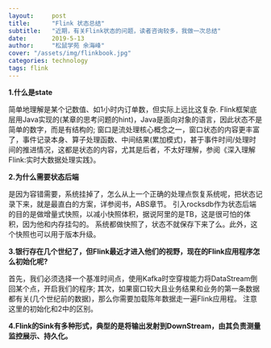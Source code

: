 ```yaml
---
layout:     post
title:      "Flink 状态总结"
subtitle:   "近期，有关Flink状态的问题，读者咨询较多，我做一次总结"
date:       2019-5-13
author:     "松鼠学苑 余海峰"
cover: "/assets/img/flinkbook.jpg"
categories: technology
tags: flink
---
```


**1.什么是state**

简单地理解是某个记数值、如1小时内订单数，但实际上远比这复杂.
Flink框架底层用Java实现的(某章的思考问题的hint)，Java是面向对象的语言，因此状态不是简单的数字，而是有结构的;
窗口是流处理核心概念之一，窗口状态的内容更丰富了，事件记录本身、算子处理函数、中间结果(累加模式)，甚于事件时间/处理时间的推进情况，这都是状态的内容，尤其是后者，不太好理解，参阅《深入理解Flink:实时大数据处理实践》。

**2.为什么需要状态后端**

是因为容错需要，系统挂掉了，怎么从上一个正确的处理点恢复系统呢，把状态记录下来，就是最直白的方案，详参阅书，ABS章节。
引入rocksdb作为状态后端的目的是做增量式快照，以减小快照体积，据说阿里的是TB，这是很可怕的体积，因为他和内存挂勾的。
系统都做快照了，状态不就保存下来了么。此外，这个快照也可以用于版本升级。

**3.银行存在几个世纪了，但Flink最近才进入他们的视野，现在的Flink应用程序怎么初始化呢?**

首先，我们必须选择一个基准时间点，使用Kafka时空穿梭能力将DataStream倒回某个点，开启我们的程序;
其次，如果窗口较大且业务结果和业务的第一条数据都有关(几个世纪前的数据)，那么你需要加载陈年数据走一遍Flink应用程。
注意这里的初始化和2中的区别。

**4.Flink的Sink有多种形式，典型的是将输出发射到DownStream，由其负责测量监控展示、持久化。**
